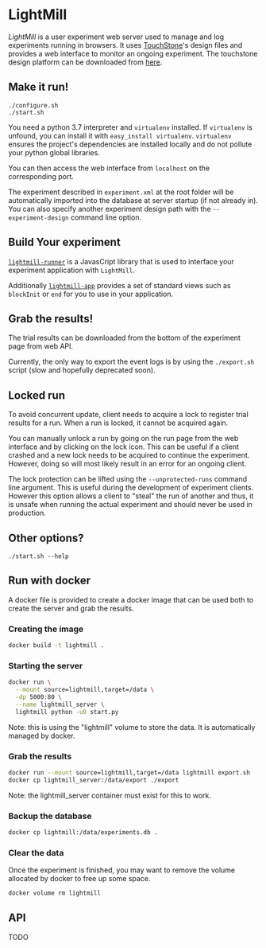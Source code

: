 # LightMill

_LightMill_ is a user experiment web server used to manage and log experiments running in browsers.
It uses [TouchStone](https://www.lri.fr/~appert/website/touchstone/touchstone.html)'s design files
and provides a web interface to monitor an ongoing experiment. The touchstone design platform
can be downloaded from [here](https://github.com/jdfekete/touchstone-platforms/tree/master/design-platform).

## Make it run!

```shell
./configure.sh
./start.sh
```

You need a python 3.7 interpreter and `virtualenv` installed. If
`virtualenv` is unfound, you can install it with `easy_install virtualenv`.
`virtualenv` ensures the project's dependencies are installed locally and
do not pollute your python global libraries.

You can then access the web interface from `localhost` on the
corresponding port.

The experiment described in `experiment.xml` at the root folder will be
automatically imported into the database at server startup (if not
already in). You can also specify another experiment design path with
the `--experiment-design` command line option.

## Build Your experiment

[`lightmill-runner`](https://github.com/QuentinRoy/lightmill-js/tree/master/packages/lightmill-runner) is a JavasCript library that is used to interface your experiment application with `LightMill`.

Additionally [`lightmill-app`](https://github.com/QuentinRoy/lightmill-js/tree/master/packages/lightmill-app) provides a set of standard views such as `blockInit` or `end` for you to use in your application.

## Grab the results!

The trial results can be downloaded from the bottom of the experiment page from web API.

Currently, the only way to export the event logs is by using the
`./export.sh` script (slow and hopefully deprecated soon).

## Locked run

To avoid concurrent update, client needs to acquire a lock to register
trial results for a run.
When a run is locked, it cannot be acquired again.

You can manually unlock a run by going on the run page from the web
interface and by clicking on the lock icon. This can be useful if a
client crashed and a new lock needs to be acquired to continue the
experiment. However, doing so will most likely result in an error for an
ongoing client.

The lock protection can be lifted using the `--unprotected-runs` command line argument.
This is useful during the development of experiment clients.
However this option allows a client to "steal" the run of another and thus, it is unsafe when
running the actual experiment and should never be used in production.

## Other options?

```shell
./start.sh --help
```

## Run with docker

A docker file is provided to create a docker image that can be used both to create
the server and grab the results.

### Creating the image

```sh
docker build -t lightmill .
```

### Starting the server

```sh
docker run \
  --mount source=lightmill,target=/data \
  -dp 5000:80 \
  --name lightmill_server \
  lightmill python -uO start.py
```

Note: this is using the "lightmill" volume to store the data.
It is automatically managed by docker.

### Grab the results

```sh
docker run --mount source=lightmill,target=/data lightmill export.sh
docker cp lightmill_server:/data/export ./export
```

Note: the lightmill_server container must exist for this to work.

### Backup the database

```sh
docker cp lightmill:/data/experiments.db .
```

### Clear the data

Once the experiment is finished, you may want to remove the volume allocated by
docker to free up some space.

```sh
docker volume rm lightmill
```

## API

TODO

